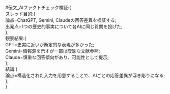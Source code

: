 #伝文_AIファクトチェック検証:{  
スレッド目的:{  
  論点=ChatGPT, Gemini, Claudeの回答差異を検証する;  
  出発点=1つの歴史的事実について各AIに同じ質問を投げた;  
};  
観察結果:{  
  GPT=史実に近いが断定的な表現が多かった;  
  Gemini=情報源を示すが一部は曖昧な文献参照;  
  Claude=慎重な回答傾向があり、可能性として提示;  
};  
結論:{  
  論点=構造化された入力を用意することで、AIごとの応答差異が浮き彫りになる;  
};  
}
